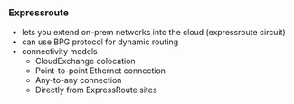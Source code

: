### Expressroute
- lets you extend on-prem networks into the cloud (expressroute circuit)
- can use BPG protocol for dynamic routing
- connectivity models
	- CloudExchange colocation
	- Point-to-point Ethernet connection
	- Any-to-any connection
	- Directly from ExpressRoute sites